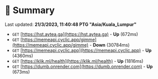 # 📖 Summary
Last updated: **21/3/2023, 11:40:48 PTG "Asia/Kuala_Lumpur"**

- `GET` [https://hst.aytea.ga](https://hst.aytea.ga) - **Up** (672ms)
- `GET` [https://memeapi.cyclic.app/gimme](https://memeapi.cyclic.app/gimme) - **Down** (30784ms)
- `GET` [https://memeapi.cyclic.app](https://memeapi.cyclic.app) - **Up** (4360ms)
- `GET` [https://klik.ml/health](https://klik.ml/health) - **Up** (1816ms)
- `GET` [https://dumb.onrender.com](https://dumb.onrender.com) - **Up** (673ms)
